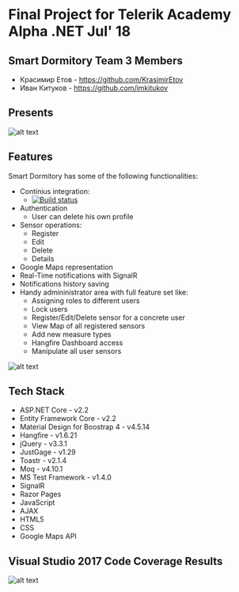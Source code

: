 # Final Project for Telerik Academy Alpha .NET Jul' 18

## Smart Dormitory Team 3 Members
- Красимир Етов - https://github.com/KrasimirEtov
- Иван Китуков - https://github.com/imkitukov

## Presents
![alt text](https://raw.githubusercontent.com/imkitukov/SmartDormitory/master/DemoImages/IndexDemo.jpg)

## Features
Smart Dormitory has some of the following functionalities:
* Continius integration:
    * [![Build status](https://dev.azure.com/krasimiretov/smartdormitory/_apis/build/status/SmartDormitory-rg%20-%20CI)](https://dev.azure.com/krasimiretov/smartdormitory/_build/latest?definitionId=2)
* Authentication
    * User can delete his own profile
* Sensor operations:
    * Register
    * Edit
    * Delete
    * Details
* Google Maps representation
* Real-Time notifications with SignalR
* Notifications history saving
* Handy admininistrator area with full feature set like:
    * Assigning roles to different users
    * Lock users
    * Register/Edit/Delete sensor for a concrete user
    * View Map of all registered sensors
    * Add new measure types
    * Hangfire Dashboard access
    * Manipulate all user sensors

![alt text](https://raw.githubusercontent.com/imkitukov/SmartDormitory/master/DemoImages/MapsDemo.jpg)

## Tech Stack
* ASP.NET Core - v2.2
* Entity Framework Core - v2.2
* Material Design for Boostrap 4 - v4.5.14
* Hangfire - v1.6.21
* jQuery - v3.3.1
* JustGage - v1.29
* Toastr - v2.1.4
* Moq - v4.10.1
* MS Test Framework - v1.4.0
* SignalR
* Razor Pages
* JavaScript
* AJAX
* HTML5
* CSS
* Google Maps API

## Visual Studio 2017 Code Coverage Results
![alt text](https://raw.githubusercontent.com/imkitukov/SmartDormitory/master/DemoImages/CodeCoverage.jpg)
